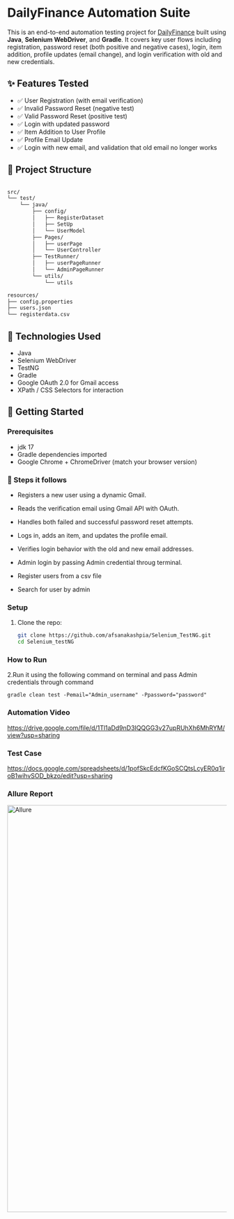 # DailyFinance Automation Suite

This is an end-to-end automation testing project for [DailyFinance](https://dailyfinance.roadtocareer.net) built using **Java**, **Selenium WebDriver**, and **Gradle**. It covers key user flows including registration, password reset (both positive and negative cases), login, item addition, profile updates (email change), and login verification with old and new credentials.

## ✨ Features Tested

- ✅ User Registration (with email verification)
- ✅ Invalid Password Reset (negative test)
- ✅ Valid Password Reset (positive test)
- ✅ Login with updated password
- ✅ Item Addition to User Profile
- ✅ Profile Email Update
- ✅ Login with new email, and validation that old email no longer works

## 📁 Project Structure

```bash

src/
└── test/
    └── java/
        ├── config/
        │   ├── RegisterDataset
        │   ├── SetUp
        │   └── UserModel
        ├── Pages/
        │   ├── userPage
        │   └── UserController
        ├── TestRunner/
        │   ├── userPageRunner
        │   └── AdminPageRunner
        └── utils/
            └── utils

resources/
├── config.properties
├── users.json
└── registerdata.csv

```

## 🧪 Technologies Used

- Java
- Selenium WebDriver
- TestNG
- Gradle
- Google OAuth 2.0 for Gmail access
- XPath / CSS Selectors for interaction

## 🚀 Getting Started

### Prerequisites

- jdk 17
- Gradle dependencies imported
- Google Chrome + ChromeDriver (match your browser version)

### 🚀 Steps it follows

 - Registers a new user using a dynamic Gmail.

 - Reads the verification email using Gmail API with OAuth.

 - Handles both failed and successful password reset attempts.

 - Logs in, adds an item, and updates the profile email.

 - Verifies login behavior with the old and new email addresses.
   
 - Admin login by passing Admin credential throug terminal.

 - Register users from a csv file

- Search for user by admin

### Setup

1. Clone the repo:
   ```bash
   git clone https://github.com/afsanakashpia/Selenium_TestNG.git
   cd Selenium_testNG

### How to Run   
2.Run it using the following command on terminal and pass Admin credentials through command
 
  ``` gradle clean test -Pemail="Admin_username" -Ppassword="password" ```

### Automation Video
https://drive.google.com/file/d/1Tl1aDd9nD3IQQGG3v27upRUhXh6MhRYM/view?usp=sharing


### Test Case
https://docs.google.com/spreadsheets/d/1pofSkcEdcfKGoSCQtsLcyER0q1iroB1wihvSOD_bkzo/edit?usp=sharing

### Allure Report
<img width="935" alt="Allure" src="https://github.com/user-attachments/assets/6bbc94bb-daab-45b7-a3c9-0cf94669711a" />




  
   

   


      


